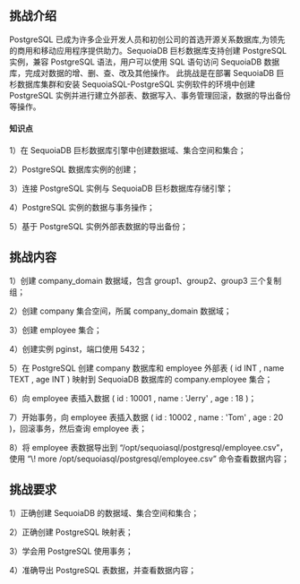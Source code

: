 



## 挑战介绍

PostgreSQL 已成为许多企业开发人员和初创公司的首选开源关系数据库,为领先的商用和移动应用程序提供助力。SequoiaDB 巨杉数据库支持创建 PostgreSQL 实例，兼容 PostgreSQL 语法，用户可以使用 SQL 语句访问 SequoiaDB 数据库，完成对数据的增、删、查、改及其他操作。
此挑战是在部署 SequoiaDB 巨杉数据库集群和安装 SequoiaSQL-PostgreSQL 实例软件的环境中创建 PostgreSQL 实例并进行建立外部表、数据写入、事务管理回滚，数据的导出备份等操作。

#### 知识点

1）在 SequoiaDB 巨杉数据库引擎中创建数据域、集合空间和集合；

2）PostgreSQL 数据库实例的创建；

3）连接 PostgreSQL 实例与 SequoiaDB 巨杉数据库存储引擎；

4）PostgreSQL 实例的数据与事务操作；

5）基于 PostgreSQL 实例外部表数据的导出备份；

## 挑战内容

1）创建 company_domain 数据域，包含 group1、group2、group3 三个复制组；

2）创建 company 集合空间，所属 company_domain 数据域；

3）创建 employee 集合；

4）创建实例 pginst，端口使用 5432；

5）在 PostgreSQL 创建 company 数据库和 employee 外部表 ( id INT , name TEXT , age INT ) 映射到 SequoiaDB 数据库的 company.employee 集合；

6）向 employee 表插入数据 ( id : 10001 , name : 'Jerry' , age : 18 )；

7）开始事务，向 employee 表插入数据 ( id : 10002 , name : 'Tom' , age : 20 )，回滚事务，然后查询 employee 表；

8）将 employee 表数据导出到 “/opt/sequoiasql/postgresql/employee.csv”，使用 “\\! more /opt/sequoiasql/postgresql/employee.csv” 命令查看数据内容；

## 挑战要求

1）正确创建 SequoiaDB 的数据域、集合空间和集合；

2）正确创建 PostgreSQL 映射表；

3）学会用 PostgreSQL 使用事务；

4）准确导出 PostgreSQL 表数据，并查看数据内容；

<!---

1）登陆操作系统用户 sdbadmin；

```shell
su - sdbadmin
```
>Note:
>
>用户 sdbadmin 的密码为`sdbadmin`

2）创建 SequoiaDB 逻辑域、集合空间和集合；

```javascript
sdb
var db = new Sdb ( "localhost", 11810 ) ;
db.createDomain ( "company_domain", ["group1", "group2", "group3"], { AutoSplit : true } ) ;
db.createCS ( "company", { Domain: "company_domain" } ) ;
db.company.createCL ( "employee", { "ShardingKey" : { "id" : 1 } , "ShardingType" : "hash" , "ReplSize" : -1 , "Compressed" : true , "CompressionType" : "lzw" , "AutoSplit" : true , "EnsureShardingIndex" : false } ) ;
```

3）退出 SequoiaDB Shell；

```shell
quit ;
```

4）创建 PostgreSQL 实例和数据库；

```shell
/opt/sequoiasql/postgresql/bin/sdb_sql_ctl addinst pginst -D database/5432/ -p 5432
/opt/sequoiasql/postgresql/bin/sdb_sql_ctl start pginst
/opt/sequoiasql/postgresql/bin/sdb_sql_ctl createdb company pginst
/opt/sequoiasql/postgresql/bin/psql -p 5432 company
```

5）建立连接；

```sql
CREATE EXTENSION sdb_fdw ;
CREATE SERVER sdb_server FOREIGN DATA WRAPPER sdb_fdw OPTIONS (address '127.0.0.1', service '11810', user '', password '', preferedinstance 'A', transaction 'on' ) ;
CREATE FOREIGN TABLE employee (id int, name text, age int) SERVER sdb_server options ( collectionspace 'company', collection 'employee', decimal 'on' ) ;
```

6）开始事务；

```sql
BEGIN work ;
INSERT INTO employee VALUES (10001, 'Georgi', 48) ;
COMMIT ;
SELECT * FROM employee ;
```

7）导出数据；

```
COPY (SELECT * FROM employee) TO '/opt/sequoiasql/postgresql/employee.csv' with delimiter ',' csv;
\! more /opt/sequoiasql/postgresql/employee.csv
\q
```






--->
